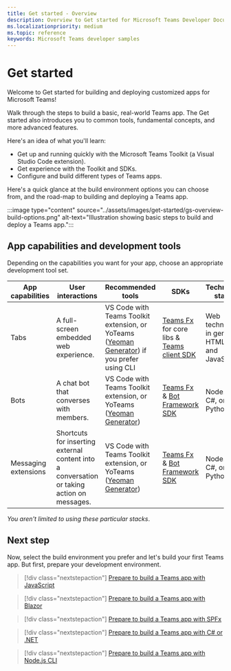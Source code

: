 ```yaml
---
title: Get started - Overview
description: Overview to Get started for Microsoft Teams Developer Documentation
ms.localizationpriority: medium
ms.topic: reference
keywords: Microsoft Teams developer samples
---
```

# Get started

Welcome to Get started for building and deploying customized apps for Microsoft Teams!

Walk through the steps to build a basic, real-world Teams app. The Get started also introduces you to common tools, fundamental concepts, and more advanced features.

Here's an idea of what you'll learn:

- Get up and running quickly with the Microsoft Teams Toolkit (a Visual Studio Code extension).
- Get experience with the Toolkit and SDKs.
- Configure and build different types of Teams apps.

Here's a quick glance at the build environment options you can choose from, and the road-map to building and deploying a Teams app.

:::image type="content" source="../assets/images/get-started/gs-overview-build-options.png" alt-text="Illustration showing basic steps to build and deploy a Teams app.":::

## App capabilities and development tools

Depending on the capabilities you want for your app, choose an appropriate development tool set.

| App capabilities | User interactions | Recommended tools | SDKs | Technology stacks |
|--------|-------------|--------|--------|--------|
| Tabs | A full-screen embedded web experience. | VS Code with Teams Toolkit extension, or YoTeams ([Yeoman Generator](https://github.com/pnp/generator-teams/blob/master/docs/docs/tutorials/build-your-first-microsoft-teams-app.md)) if you prefer using CLI| [Teams Fx](/en-us/javascript/api/@microsoft/teamsfx/?view=msteams-client-js-latest&preserve-view=true) for core libs & [Teams client SDK](/en-us/javascript/api/overview/msteams-client?view=msteams-client-js-latest&preserve-view=true) | Web technology in general, HTML, CSS, and JavaScript |
| Bots | A chat bot that converses with members. | VS Code with Teams Toolkit extension, or YoTeams ([Yeoman Generator](https://github.com/pnp/generator-teams/blob/master/docs/docs/tutorials/build-your-first-microsoft-teams-app.md)) | [Teams Fx](/en-us/javascript/api/@microsoft/teamsfx/?view=msteams-client-js-latest&preserve-view=true) & [Bot Framework SDK](https://dev.botframework.com/) | Node.js, C#, or Python |
| Messaging extensions | Shortcuts for inserting external content into a conversation or taking action on messages. | VS Code with Teams Toolkit extension, or YoTeams ([Yeoman Generator](https://github.com/pnp/generator-teams/blob/master/docs/docs/tutorials/build-your-first-microsoft-teams-app.md)) | [Teams Fx](/en-us/javascript/api/@microsoft/teamsfx/?view=msteams-client-js-latest&preserve-view=true) & [Bot Framework SDK](https://dev.botframework.com/) | Node.js, C#, or Python |

*You aren't limited to using these particular stacks*.

## Next step

Now, select the build environment you prefer and let's build your first Teams app. But first, prepare your development environment.

> [!div class="nextstepaction"]
> [Prepare to build a Teams app with JavaScript](prerequisites.md)

> [!div class="nextstepaction"]
> [Prepare to build a Teams app with Blazor](blazor-app-prerequisites.md)

> [!div class="nextstepaction"]
> [Prepare to build a Teams app with SPFx](spfx-app-prerequisites.md)

> [!div class="nextstepaction"]
> [Prepare to build a Teams app with C# or .NET](get-started-dotnet-app-studio.md)

> [!div class="nextstepaction"]
> [Prepare to build a Teams app with Node.js CLI](get-started-nodejs-app-studio.md)

